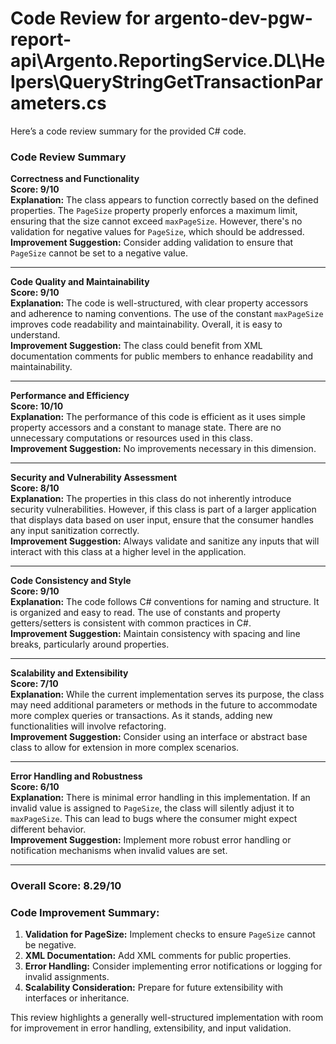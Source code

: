 # Code Review for argento-dev-pgw-report-api\Argento.ReportingService.DL\Helpers\QueryStringGetTransactionParameters.cs

Here’s a code review summary for the provided C# code.

### Code Review Summary

**Correctness and Functionality**  
**Score: 9/10**  
**Explanation:** The class appears to function correctly based on the defined properties. The `PageSize` property properly enforces a maximum limit, ensuring that the size cannot exceed `maxPageSize`. However, there's no validation for negative values for `PageSize`, which should be addressed.  
**Improvement Suggestion:** Consider adding validation to ensure that `PageSize` cannot be set to a negative value.

---

**Code Quality and Maintainability**  
**Score: 9/10**  
**Explanation:** The code is well-structured, with clear property accessors and adherence to naming conventions. The use of the constant `maxPageSize` improves code readability and maintainability. Overall, it is easy to understand.  
**Improvement Suggestion:** The class could benefit from XML documentation comments for public members to enhance readability and maintainability.

---

**Performance and Efficiency**  
**Score: 10/10**  
**Explanation:** The performance of this code is efficient as it uses simple property accessors and a constant to manage state. There are no unnecessary computations or resources used in this class.  
**Improvement Suggestion:** No improvements necessary in this dimension.

---

**Security and Vulnerability Assessment**  
**Score: 8/10**  
**Explanation:** The properties in this class do not inherently introduce security vulnerabilities. However, if this class is part of a larger application that displays data based on user input, ensure that the consumer handles any input sanitization correctly.  
**Improvement Suggestion:** Always validate and sanitize any inputs that will interact with this class at a higher level in the application.

---

**Code Consistency and Style**  
**Score: 9/10**  
**Explanation:** The code follows C# conventions for naming and structure. It is organized and easy to read. The use of constants and property getters/setters is consistent with common practices in C#.  
**Improvement Suggestion:** Maintain consistency with spacing and line breaks, particularly around properties.

---

**Scalability and Extensibility**  
**Score: 7/10**  
**Explanation:** While the current implementation serves its purpose, the class may need additional parameters or methods in the future to accommodate more complex queries or transactions. As it stands, adding new functionalities will involve refactoring.  
**Improvement Suggestion:** Consider using an interface or abstract base class to allow for extension in more complex scenarios.

---

**Error Handling and Robustness**  
**Score: 6/10**  
**Explanation:** There is minimal error handling in this implementation. If an invalid value is assigned to `PageSize`, the class will silently adjust it to `maxPageSize`. This can lead to bugs where the consumer might expect different behavior.  
**Improvement Suggestion:** Implement more robust error handling or notification mechanisms when invalid values are set.

---

### Overall Score: 8.29/10

### Code Improvement Summary:
1. **Validation for PageSize:** Implement checks to ensure `PageSize` cannot be negative.
2. **XML Documentation:** Add XML comments for public properties.
3. **Error Handling:** Consider implementing error notifications or logging for invalid assignments.
4. **Scalability Consideration:** Prepare for future extensibility with interfaces or inheritance.

This review highlights a generally well-structured implementation with room for improvement in error handling, extensibility, and input validation.